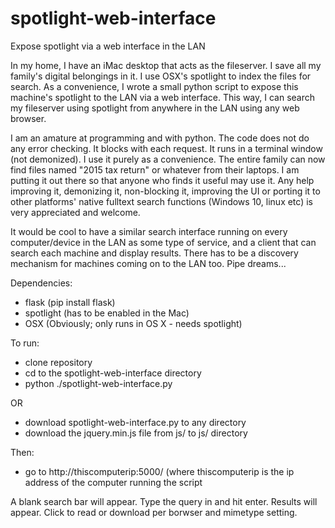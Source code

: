 # spotlight-web-interface
Expose spotlight via a web interface in the LAN

In my home, I have an iMac desktop that acts as the fileserver. I save all my family's digital 
belongings in it. I use OSX's spotlight to index the files for search. As a convenience, I wrote a small 
python script to expose this machine's spotlight to the LAN via a web interface. This way, I can 
search my fileserver using spotlight from anywhere in the LAN using any web browser.

I am an amature at programming and with python. The code does not do any error checking. It 
blocks with each request. It runs in a terminal window (not demonized). I use it purely as a convenience. 
The entire family can now find files named "2015 tax return" or whatever from their laptops. I am putting 
it out there so that anyone who finds it useful may use it. Any help improving it, demonizing it, non-blocking it, 
improving the UI or porting it to other platforms' native fulltext search functions (Windows 10, linux etc) 
is very appreciated and welcome.

It would be cool to have a similar search interface running on every computer/device in the LAN as some 
type of service, and a client that can search each machine and display results. There has to be a 
discovery mechanism for machines coming on to the LAN too. Pipe dreams...

Dependencies:
  - flask (pip install flask)
  - spotlight (has to be enabled in the Mac)
  - OSX (Obviously; only runs in OS X - needs spotlight)

To run:
  - clone repository
  - cd to the spotlight-web-interface directory
  - python ./spotlight-web-interface.py
  
  OR
  - download spotlight-web-interface.py to any directory 
  - download the jquery.min.js file from js/ to js/ directory

Then:
  - go to http://thiscomputerip:5000/ (where thiscomputerip is the ip address of the computer 
  running the script
  
A blank search bar will appear. Type the query in and hit enter. Results will appear. Click to 
read or download per borwser and mimetype setting.

  
